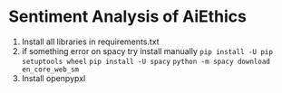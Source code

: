 # Sentiment Analysis of AiEthics

1. Install all libraries in requirements.txt
2. if something error on spacy try install manually
    `pip install -U pip setuptools wheel`
    `pip install -U spacy`
    `python -m spacy download en_core_web_sm`
4. Install openpypxl
